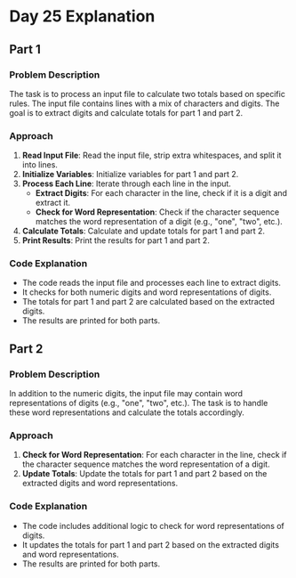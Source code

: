 # Day 25 Explanation

## Part 1

### Problem Description
The task is to process an input file to calculate two totals based on specific rules. The input file contains lines with a mix of characters and digits. The goal is to extract digits and calculate totals for part 1 and part 2.

### Approach
1. **Read Input File**: Read the input file, strip extra whitespaces, and split it into lines.
2. **Initialize Variables**: Initialize variables for part 1 and part 2.
3. **Process Each Line**: Iterate through each line in the input.
   - **Extract Digits**: For each character in the line, check if it is a digit and extract it.
   - **Check for Word Representation**: Check if the character sequence matches the word representation of a digit (e.g., "one", "two", etc.).
4. **Calculate Totals**: Calculate and update totals for part 1 and part 2.
5. **Print Results**: Print the results for part 1 and part 2.

### Code Explanation
- The code reads the input file and processes each line to extract digits.
- It checks for both numeric digits and word representations of digits.
- The totals for part 1 and part 2 are calculated based on the extracted digits.
- The results are printed for both parts.

## Part 2

### Problem Description
In addition to the numeric digits, the input file may contain word representations of digits (e.g., "one", "two", etc.). The task is to handle these word representations and calculate the totals accordingly.

### Approach
1. **Check for Word Representation**: For each character in the line, check if the character sequence matches the word representation of a digit.
2. **Update Totals**: Update the totals for part 1 and part 2 based on the extracted digits and word representations.

### Code Explanation
- The code includes additional logic to check for word representations of digits.
- It updates the totals for part 1 and part 2 based on the extracted digits and word representations.
- The results are printed for both parts.

